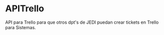 # APITrello
API para Trello para que otros dpt's de JEDI puedan crear tickets en Trello para Sistemas.
